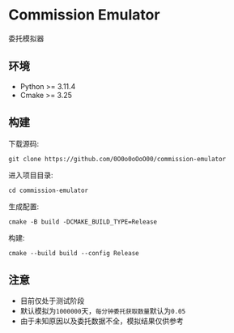# Commission Emulator
委托模拟器

## 环境
- Python >= 3.11.4
- Cmake >= 3.25

## 构建
下载源码: 

    git clone https://github.com/0O0o0oOoO00/commission-emulator

进入项目目录:

    cd commission-emulator

生成配置:

    cmake -B build -DCMAKE_BUILD_TYPE=Release

构建:

    cmake --build build --config Release

## 注意
- 目前仅处于测试阶段
- 默认模拟为`1000000`天，`每分钟委托获取数量`默认为`0.05`
- 由于未知原因以及委托数据不全，模拟结果仅供参考
